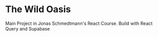 # The Wild Oasis

Main Project in Jonas Schmedtmann's React Course. Build with React Query and Supabase
